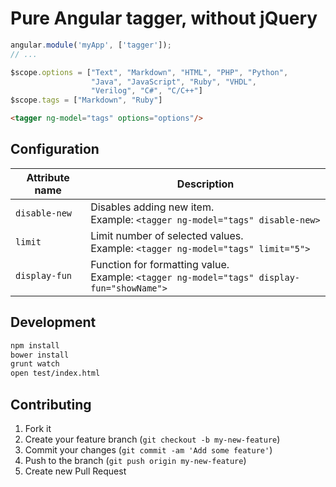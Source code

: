 # Pure Angular tagger, without jQuery

```js
angular.module('myApp', ['tagger']);
// ...

$scope.options = ["Text", "Markdown", "HTML", "PHP", "Python",
                  "Java", "JavaScript", "Ruby", "VHDL",
                  "Verilog", "C#", "C/C++"]
$scope.tags = ["Markdown", "Ruby"]
```


```html
<tagger ng-model="tags" options="options"/>
```

## Configuration


Attribute name  | Description
            ----|---
`disable-new`   | Disables adding new item. <br/> Example: `<tagger ng-model="tags" disable-new>`
`limit`         | Limit number of selected values. <br/> Example: `<tagger ng-model="tags" limit="5">`
`display-fun`   | Function for formatting value. <br/> Example: `<tagger ng-model="tags" display-fun="showName">`


## Development

```bash
npm install
bower install
grunt watch
open test/index.html
```

## Contributing

1. Fork it
2. Create your feature branch (`git checkout -b my-new-feature`)
3. Commit your changes (`git commit -am 'Add some feature'`)
4. Push to the branch (`git push origin my-new-feature`)
5. Create new Pull Request

